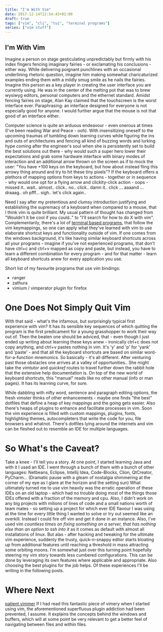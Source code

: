 ```yaml
---
title: "I'm With Vim"
date: 2017-12-14T22:54:43+02:00
draft: true
tags: ["vim", "cli", "tui", "terminal programs"]
series: ["vim stuff"]
---
```


<!-- Convert to rst with pandoc and fix formatting (headers, lists) -->

I'm With Vim
-----------------

Imagine a person on stage gesticulating unpredictably but firmly with his index fingers fencing imaginary fairies - or exclamating his conclusions - either way. While delivering poignant punchlines with an occasional underlining rhetoric question, imagine him making somewhat charicaturized examples ending them with a mildly smug smile as he nails the fairies. Imagine this person as a key player in creating the user interface you are currently using. He was in the center of the melting pot that was to brew wysiwyg editors, personal
computers and the ethernet standard. Amidst fencing fairies on stage, Alan Kay claimed that the touchscreen is the worst interface ever. Paraphrasing: an interface designed for everyone is not especially good for anyone. I would further argue that the mouse is not that good of an interface either.

Computer science is quite an arduous endeavour - even onerous at times (I've been reading War and Peace - ooh). With insensitizing oneself to the upcoming traumas of tumbling down learning curves while figuring the ins and outs of architectures and fencing all kind of buzzing words and lurking hype coming after the engineer's soul when she is persistently set to build the best solutions out there - why would such a super hero lower their expectations and grab some hardware interface with binary modes of interaction and an additional
arrow thrown on the screen as if to mock the user: "You have +100 keys on the keyboard, but how about instead fling this arrowy thing around and try to hit these tiny pixels"? If the keyboard offers a plethora of mapping options from keys to actions - together or in sequence - why would one opt for a flying arrow and clickity-click action - oops - missed it.. wait.. almost.. click.. no.. click.. damn it.. click ... aaaand ... draaag.. oh pfff... sigh.. let's click again..

Need I say after my pretentious and clumsy introduction justifying and establishing the supremacy of a keyboard when compared to a mouse, that I think vim is quite brilliant. My usual pattern of thought has changed from "Wouldn't it be cool if you could.." to "I'll search for how to do X with vim". Complementarily, there's a lot of [terminal based programs](https://xaizek.github.io/2016-08-13/big-list-of-vim-like-software/), that follow the vim keymappings, so one can apply what they've learned with vim to use elaborate shortcut keys and functionality outside of vim. If one comes from the windows background, it's like having similar keyboard shortcuts across all your programs - imagine if you've not experienced programs, that don't have ctrl+c and ctrl+v mapped as copy and paste, but instead, you have to learn a different combination for every program - and for that matter - learn all keyboard shortcuts anew for every application you use.

Short list of my favourite programs that use vim bindings:

* ranger
* zathura
* vimium / vimperator plugin for firefox

One Does Not Simply Quit Vim
============================


With that said - what's the infamous, but surprisingly typical first experience with vim? It has its sensible key sequences of which quitting the program is the first predicament for a young grasshopper to work their way out of. Then the beaten one should be adviced, that - even though I just ended up writing about learning these keys anew - ironically ctrl+c does not copy anything, and ctrl+v pastes nothing in vim. It's 'y' and 'p' for 'yank' and 'paste' - and that all the keyboard shortcuts are based on similar word-for-a-function mnemonics. So basically - it's all different. After venturing past those obstacles one arrives at a valley of opportunities.. She might take the *vimtutor* and *quickref* routes to travel further down the rabbit hole that the extensive help documentation is. On top of the new world of keyboard shortcuts, this "manual" reads like no other manual (info or man pages). It has its learning curve, for sure.

While dabbling with nifty word, sentence and paragraph editing options, the fresh vimster thinks of other enhancements - maybe one finds "the best" dotfiles that define a heap of key mappings and the going gets easier. Also there's heaps of plugins to enhance and facilitate processes in vim. Soon the vim experience is filled with custom mappings, plugins, fonts, highlighting themes, autocompleters that write the code for you, file browsers and whatnot. There's dotfiles lying around the internets and vim can be fleshed out to resemble an IDE for multiple languages.

So What's the Caveat?
=======================

Take a knee - I'll tell you a story. At one point, I started learning Java and with it I used an IDE. I went through a bunch of them with a bunch of other languages: Netbeans, Eclipse, Intellij Idea, Code-Blocks, Clion, QtCreator, PyCharm... (Dramatic pause with a gleam of nostalgia shimmering at the corner of my eye as I glare at the horizon and the setting sun) What ultimately turned me to use vim heavily was the erratic operation of these IDEs on an old laptop - which had no trouble doing most of the things those
IDEs offered with a fraction of the memory and cpu. Also, I didn't work on any big projects with milions of lines of code and a small nations worth of team mates - so setting up a project for which ever IDE flavour I was using at the time for every little thing I wanted to solve or try out seemed like an overkill. Instead I could fire off vim and get it done in an instance. Also, I've used vim *countless times on fixing something on a server, that has nothing else than an option to ssh into it* as it comes as default with almost all installations of linux.  But alas - after hacking and tweaking for the ultimate vim experience, suddenly the trusty, quick-n-snappy editor starts bloating up from additional features until reaching a threshold in mass attracting some orbiting moons. I'm somewhat just over this turning point hopefully steering my vim story towards less cumbered configurations. This can be done by leveraging its own features where applicable and appropriate. Also choosing the best plugins for the job helps. Of these experiences I'll be writing in the following posts.

Where Next
==========

[patient vimmer](http://romainl.github.io/the-patient-vimmer/1.html)
    If I had read this fantastic piece of vimery when I started using vim, the aforementioned superfluous plugin addiction had been prevented, I assume. It explains the concepts behind the windows and buffers, which will at some point be very relevant to get a better feel of navigating between files and within files.


<!--
Phrases to practise:

* words
    * sporadic
    * stabilize .. flow
    * evocation
    * startlingly
* phrases
    * calls to mind
    * imagined story revolving around
    * there is a close parallel between the issues with .. and those with the ..
    * .. that troubled him not at all ..
    * .. punch a button ..
    * .. behaviors that we would construe as creative ..
    * .. invaded the place en masse ..
    * He figured he could handle this

Tools for examples and visualizations:

* screenkey
* recordmydesktop
* asciinema
-->
